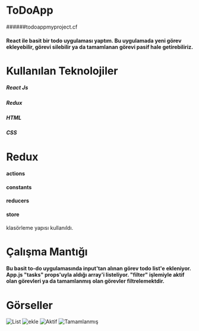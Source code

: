 # ToDoApp
######todoappmyproject.cf
#### React ile basit bir todo uygulaması yaptım. Bu uygulamada yeni görev ekleyebilir, görevi silebilir ya da tamamlanan görevi pasif hale getirebiliriz.

# Kullanılan Teknolojiler
##### React Js
##### Redux
##### HTML
##### CSS
# Redux
#### actions
#### constants
#### reducers
#### store 
klasörleme yapısı kullanıldı.

# Çalışma Mantığı
#### Bu basit to-do uygulamasında input'tan alınan görev todo list'e ekleniyor. App.js "tasks" props'uyla aldığı array'i listeliyor. "filter" işlemiyle aktif olan görevleri ya da tamamlanmış olan görevler filtrelemektdir.

# Görseller

![List](https://user-images.githubusercontent.com/76166606/150964673-e95e0918-4356-4094-a9f6-052bccc8bea5.PNG)
![ekle](https://user-images.githubusercontent.com/76166606/150964889-d94a4809-bd50-4be2-8dd7-468de5fe266b.PNG)
![Aktif](https://user-images.githubusercontent.com/76166606/150964902-10d616c4-5fa7-423f-8aa1-19dd9e514898.PNG)
![Tamamlanmış](https://user-images.githubusercontent.com/76166606/150964906-e5cc0f62-d302-404b-9b45-19be373411b7.PNG)
